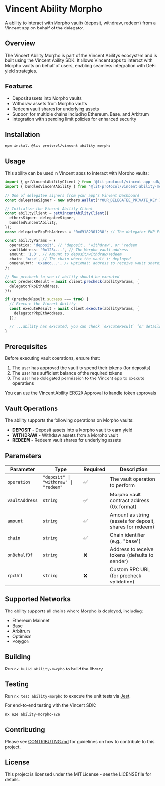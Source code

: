 # Vincent Ability Morpho

A ability to interact with Morpho vaults (deposit, withdraw, redeem) from a Vincent app on behalf of the delegator.

## Overview

The Vincent Ability Morpho is part of the Vincent Abilitys ecosystem and is built using the Vincent Ability SDK. It allows
Vincent apps to interact with Morpho vaults on behalf of users, enabling seamless integration with DeFi yield
strategies.

## Features

- Deposit assets into Morpho vaults
- Withdraw assets from Morpho vaults
- Redeem vault shares for underlying assets
- Support for multiple chains including Ethereum, Base, and Arbitrum
- Integration with spending limit policies for enhanced security

## Installation

```bash
npm install @lit-protocol/vincent-ability-morpho
```

## Usage

This ability can be used in Vincent apps to interact with Morpho vaults:

```typescript
import { getVincentAbilityClient } from '@lit-protocol/vincent-app-sdk/abilityClient';
import { bundledVincentAbility } from '@lit-protocol/vincent-ability-morpho';

// One of delegatee signers from your app's Vincent Dashboard
const delegateeSigner = new ethers.Wallet('YOUR_DELEGATEE_PRIVATE_KEY');

// Initialize the Vincent Ability Client
const abilityClient = getVincentAbilityClient({
  ethersSigner: delegateeSigner,
  bundledVincentAbility,
});
const delegatorPkpEthAddress = '0x09182301238'; // The delegator PKP Eth Address

const abilityParams = {
  operation: 'deposit', // 'deposit', 'withdraw', or 'redeem'
  vaultAddress: '0x1234...', // The Morpho vault address
  amount: '1.0', // Amount to deposit/withdraw/redeem
  chain: 'base', // The chain where the vault is deployed
  onBehalfOf: '0xabcd...', // Optional: address to receive vault shares (defaults to delegator)
};

// Run precheck to see if ability should be executed
const precheckResult = await client.precheck(abilityParams, {
  delegatorPkpEthAddress,
});

if (precheckResult.success === true) {
  // Execute the Vincent Ability
  const executeResult = await client.execute(abilityParams, {
    delegatorPkpEthAddress,
  });

  // ...ability has executed, you can check `executeResult` for details
}
```

## Prerequisites

Before executing vault operations, ensure that:

1. The user has approved the vault to spend their tokens (for deposits)
2. The user has sufficient balance of the required tokens
3. The user has delegated permission to the Vincent app to execute operations

You can use the Vincent Ability ERC20 Approval to handle token approvals

## Vault Operations

The ability supports the following operations on Morpho vaults:

- **DEPOSIT** - Deposit assets into a Morpho vault to earn yield
- **WITHDRAW** - Withdraw assets from a Morpho vault
- **REDEEM** - Redeem vault shares for underlying assets

## Parameters

| Parameter      | Type                                  | Required | Description                                              |
| -------------- | ------------------------------------- | -------- | -------------------------------------------------------- |
| `operation`    | `"deposit" \| "withdraw" \| "redeem"` | ✅       | The vault operation to perform                           |
| `vaultAddress` | `string`                              | ✅       | Morpho vault contract address (0x format)                |
| `amount`       | `string`                              | ✅       | Amount as string (assets for deposit, shares for redeem) |
| `chain`        | `string`                              | ✅       | Chain identifier (e.g., "base")                          |
| `onBehalfOf`   | `string`                              | ❌       | Address to receive tokens (defaults to sender)           |
| `rpcUrl`       | `string`                              | ❌       | Custom RPC URL (for precheck validation)                 |

## Supported Networks

The ability supports all chains where Morpho is deployed, including:

- Ethereum Mainnet
- Base
- Arbitrum
- Optimism
- Polygon

## Building

Run `nx build ability-morpho` to build the library.

## Testing

Run `nx test ability-morpho` to execute the unit tests via [Jest](https://jestjs.io).

For end-to-end testing with the Vincent SDK:

```bash
nx e2e ability-morpho-e2e
```

## Contributing

Please see [CONTRIBUTING.md](../../../CONTRIBUTING.md) for guidelines on how to contribute to this project.

## License

This project is licensed under the MIT License - see the LICENSE file for details.
